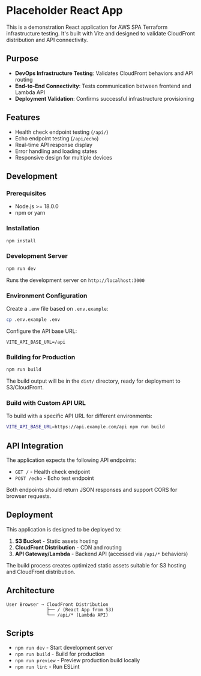 # Placeholder React App

This is a demonstration React application for AWS SPA Terraform infrastructure testing. It's built with Vite and designed to validate CloudFront distribution and API connectivity.

## Purpose

- **DevOps Infrastructure Testing**: Validates CloudFront behaviors and API routing
- **End-to-End Connectivity**: Tests communication between frontend and Lambda API
- **Deployment Validation**: Confirms successful infrastructure provisioning

## Features

- Health check endpoint testing (`/api/`)
- Echo endpoint testing (`/api/echo`)
- Real-time API response display
- Error handling and loading states
- Responsive design for multiple devices

## Development

### Prerequisites

- Node.js >= 18.0.0
- npm or yarn

### Installation

```bash
npm install
```

### Development Server

```bash
npm run dev
```

Runs the development server on `http://localhost:3000`

### Environment Configuration

Create a `.env` file based on `.env.example`:

```bash
cp .env.example .env
```

Configure the API base URL:

```
VITE_API_BASE_URL=/api
```

### Building for Production

```bash
npm run build
```

The build output will be in the `dist/` directory, ready for deployment to S3/CloudFront.

### Build with Custom API URL

To build with a specific API URL for different environments:

```bash
VITE_API_BASE_URL=https://api.example.com/api npm run build
```

## API Integration

The application expects the following API endpoints:

- `GET /` - Health check endpoint
- `POST /echo` - Echo test endpoint

Both endpoints should return JSON responses and support CORS for browser requests.

## Deployment

This application is designed to be deployed to:

1. **S3 Bucket** - Static assets hosting
2. **CloudFront Distribution** - CDN and routing
3. **API Gateway/Lambda** - Backend API (accessed via `/api/*` behaviors)

The build process creates optimized static assets suitable for S3 hosting and CloudFront distribution.

## Architecture

```
User Browser → CloudFront Distribution
               ├── / (React App from S3)
               └── /api/* (Lambda API)
```

## Scripts

- `npm run dev` - Start development server
- `npm run build` - Build for production
- `npm run preview` - Preview production build locally
- `npm run lint` - Run ESLint